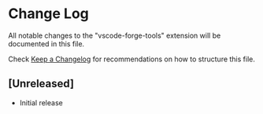 # Change Log

All notable changes to the "vscode-forge-tools" extension will be documented in this file.

Check [Keep a Changelog](http://keepachangelog.com/) for recommendations on how to structure this file.

## [Unreleased]

- Initial release